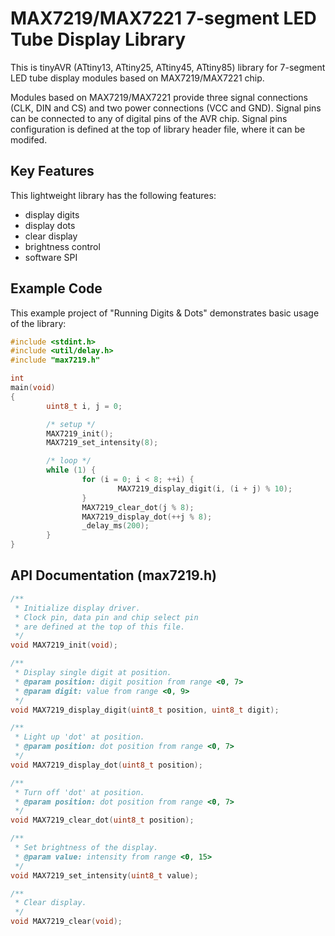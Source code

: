 # MAX7219/MAX7221 7-segment LED Tube Display Library
This is tinyAVR (ATtiny13, ATtiny25, ATtiny45, ATtiny85) library for 7-segment LED tube display modules based on MAX7219/MAX7221 chip.

Modules based on MAX7219/MAX7221 provide three signal connections (CLK, DIN and CS) and two power connections (VCC and GND). Signal pins can be connected to any of digital pins of the AVR chip. Signal pins configuration is defined at the top of library header file, where it can be modifed.

## Key Features
This lightweight library has the following features:
* display digits
* display dots
* clear display
* brightness control
* software SPI

## Example Code
This example project of "Running Digits & Dots" demonstrates basic usage of the library:

```c
#include <stdint.h>
#include <util/delay.h>
#include "max7219.h"

int
main(void)
{
        uint8_t i, j = 0;

        /* setup */
        MAX7219_init();
        MAX7219_set_intensity(8);

        /* loop */
        while (1) {
                for (i = 0; i < 8; ++i) {
                        MAX7219_display_digit(i, (i + j) % 10);
                }
                MAX7219_clear_dot(j % 8);
                MAX7219_display_dot(++j % 8);
                _delay_ms(200);
        }
}
```

## API Documentation (max7219.h)

```c
/**
 * Initialize display driver.
 * Clock pin, data pin and chip select pin
 * are defined at the top of this file.
 */
void MAX7219_init(void);

/**
 * Display single digit at position.
 * @param position: digit position from range <0, 7>
 * @param digit: value from range <0, 9>
 */
void MAX7219_display_digit(uint8_t position, uint8_t digit);

/**
 * Light up 'dot' at position.
 * @param position: dot position from range <0, 7>
 */
void MAX7219_display_dot(uint8_t position);

/**
 * Turn off 'dot' at position.
 * @param position: dot position from range <0, 7>
 */
void MAX7219_clear_dot(uint8_t position);

/**
 * Set brightness of the display.
 * @param value: intensity from range <0, 15>
 */
void MAX7219_set_intensity(uint8_t value);

/**
 * Clear display.
 */
void MAX7219_clear(void);
```
